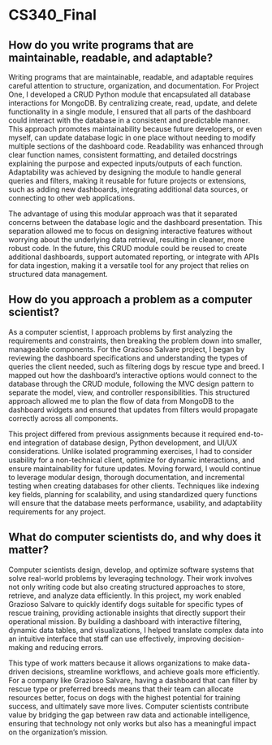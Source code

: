 # CS340_Final

## How do you write programs that are maintainable, readable, and adaptable?

Writing programs that are maintainable, readable, and adaptable requires careful attention to structure, organization, and documentation. For Project One, I developed a CRUD Python module that encapsulated all database interactions for MongoDB. By centralizing create, read, update, and delete functionality in a single module, I ensured that all parts of the dashboard could interact with the database in a consistent and predictable manner. This approach promotes maintainability because future developers, or even myself, can update database logic in one place without needing to modify multiple sections of the dashboard code. Readability was enhanced through clear function names, consistent formatting, and detailed docstrings explaining the purpose and expected inputs/outputs of each function. Adaptability was achieved by designing the module to handle general queries and filters, making it reusable for future projects or extensions, such as adding new dashboards, integrating additional data sources, or connecting to other web applications.

The advantage of using this modular approach was that it separated concerns between the database logic and the dashboard presentation. This separation allowed me to focus on designing interactive features without worrying about the underlying data retrieval, resulting in cleaner, more robust code. In the future, this CRUD module could be reused to create additional dashboards, support automated reporting, or integrate with APIs for data ingestion, making it a versatile tool for any project that relies on structured data management.

## How do you approach a problem as a computer scientist?

As a computer scientist, I approach problems by first analyzing the requirements and constraints, then breaking the problem down into smaller, manageable components. For the Grazioso Salvare project, I began by reviewing the dashboard specifications and understanding the types of queries the client needed, such as filtering dogs by rescue type and breed. I mapped out how the dashboard’s interactive options would connect to the database through the CRUD module, following the MVC design pattern to separate the model, view, and controller responsibilities. This structured approach allowed me to plan the flow of data from MongoDB to the dashboard widgets and ensured that updates from filters would propagate correctly across all components.

This project differed from previous assignments because it required end-to-end integration of database design, Python development, and UI/UX considerations. Unlike isolated programming exercises, I had to consider usability for a non-technical client, optimize for dynamic interactions, and ensure maintainability for future updates. Moving forward, I would continue to leverage modular design, thorough documentation, and incremental testing when creating databases for other clients. Techniques like indexing key fields, planning for scalability, and using standardized query functions will ensure that the database meets performance, usability, and adaptability requirements for any project.

## What do computer scientists do, and why does it matter?

Computer scientists design, develop, and optimize software systems that solve real-world problems by leveraging technology. Their work involves not only writing code but also creating structured approaches to store, retrieve, and analyze data efficiently. In this project, my work enabled Grazioso Salvare to quickly identify dogs suitable for specific types of rescue training, providing actionable insights that directly support their operational mission. By building a dashboard with interactive filtering, dynamic data tables, and visualizations, I helped translate complex data into an intuitive interface that staff can use effectively, improving decision-making and reducing errors.

This type of work matters because it allows organizations to make data-driven decisions, streamline workflows, and achieve goals more efficiently. For a company like Grazioso Salvare, having a dashboard that can filter by rescue type or preferred breeds means that their team can allocate resources better, focus on dogs with the highest potential for training success, and ultimately save more lives. Computer scientists contribute value by bridging the gap between raw data and actionable intelligence, ensuring that technology not only works but also has a meaningful impact on the organization’s mission.
